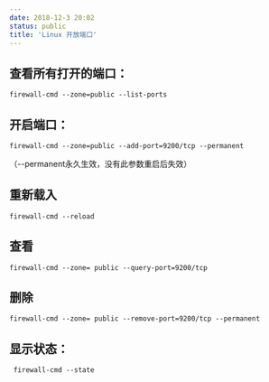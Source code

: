 ```yaml
---
date: 2018-12-3 20:02
status: public
title: 'Linux 开放端口'
---
```

## 查看所有打开的端口：
```
firewall-cmd --zone=public --list-ports
```
 
## 开启端口：

```
firewall-cmd --zone=public --add-port=9200/tcp --permanent 
```


（--permanent永久生效，没有此参数重启后失效）
## 重新载入
```
firewall-cmd --reload
```


## 查看
```
firewall-cmd --zone= public --query-port=9200/tcp
```


## 删除
```
firewall-cmd --zone= public --remove-port=9200/tcp --permanent

```

## 显示状态：
```
 firewall-cmd --state
```